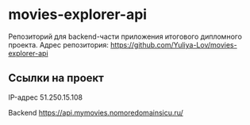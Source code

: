# movies-explorer-api
Репозиторий для backend-части приложения итогового дипломного проекта. 
Адрес репозитория: https://github.com/Yuliya-Lov/movies-explorer-api

## Ссылки на проект

IP-адрес 51.250.15.108

Backend https://api.mymovies.nomoredomainsicu.ru/
